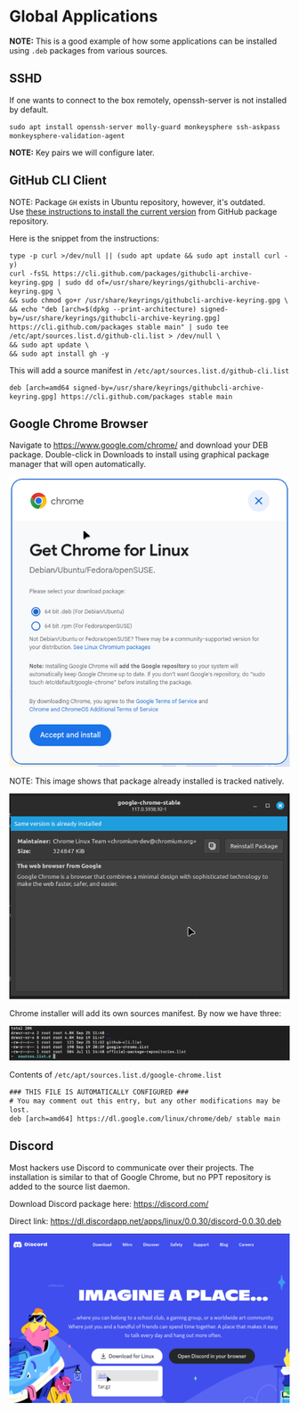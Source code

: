 # Global Applications

**NOTE:** This is a good example of how some applications can be installed using `.deb` packages from various sources. 

## SSHD

If one wants to connect to the box remotely, openssh-server is not installed by default. 

```shell
sudo apt install openssh-server molly-guard monkeysphere ssh-askpass monkeysphere-validation-agent
```

**NOTE:** Key pairs we will configure later.

## GitHub CLI Client

NOTE: Package `GH` exists in Ubuntu repository, however, it's outdated. <br/>
Use [these instructions to install the current version](https://github.com/cli/cli/blob/trunk/docs/install_linux.md) from GitHub package repository.

Here is the snippet from the instructions:

```shell
type -p curl >/dev/null || (sudo apt update && sudo apt install curl -y)
curl -fsSL https://cli.github.com/packages/githubcli-archive-keyring.gpg | sudo dd of=/usr/share/keyrings/githubcli-archive-keyring.gpg \
&& sudo chmod go+r /usr/share/keyrings/githubcli-archive-keyring.gpg \
&& echo "deb [arch=$(dpkg --print-architecture) signed-by=/usr/share/keyrings/githubcli-archive-keyring.gpg] https://cli.github.com/packages stable main" | sudo tee /etc/apt/sources.list.d/github-cli.list > /dev/null \
&& sudo apt update \
&& sudo apt install gh -y
```

This will add a source manifest in `/etc/apt/sources.list.d/github-cli.list`

```
deb [arch=amd64 signed-by=/usr/share/keyrings/githubcli-archive-keyring.gpg] https://cli.github.com/packages stable main
```

## Google Chrome Browser

Navigate to https://www.google.com/chrome/ and download your DEB package. Double-click in Downloads to install using graphical package manager that will open automatically.

![Chrome Download Screen](resources/img/chrome-download.png "Download .deb")

NOTE: This image shows that package already installed is tracked natively.

![Chrome Installed](resources/img/chrome-auto-install.png "Automatic install")

Chrome installer will add its own sources manifest. By now we have three:

![Manifests](resources/img/added-manifests.png "Manifests")

Contents of `/etc/apt/sources.list.d/google-chrome.list`

```
### THIS FILE IS AUTOMATICALLY CONFIGURED ###
# You may comment out this entry, but any other modifications may be lost.
deb [arch=amd64] https://dl.google.com/linux/chrome/deb/ stable main
```

## Discord

Most hackers use Discord to communicate over their projects.
The installation is similar to that of Google Chrome, but no PPT repository is added to the source list daemon.

Download Discord package here: https://discord.com/

Direct link: https://dl.discordapp.net/apps/linux/0.0.30/discord-0.0.30.deb

![Discord](resources/img/discord-download.png "Discord Download")

